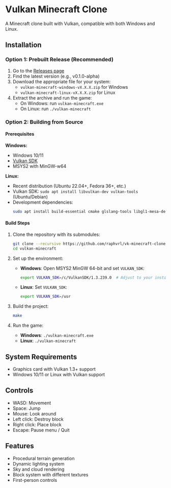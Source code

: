 # Vulkan Minecraft Clone

A Minecraft clone built with Vulkan, compatible with both Windows and Linux.

## Installation

### Option 1: Prebuilt Release (Recommended)

1. Go to the [Releases page](https://github.com/raphvrl/vk-minecraft-clone/releases)
2. Find the latest version (e.g., v0.1.0-alpha)
3. Download the appropriate file for your system:
   - `vulkan-minecraft-windows-vX.X.X.zip` for Windows
   - `vulkan-minecraft-linux-vX.X.X.zip` for Linux
4. Extract the archive and run the game:
   - On Windows: run `vulkan-minecraft.exe`
   - On Linux: run `./vulkan-minecraft`

### Option 2: Building from Source

#### Prerequisites

**Windows:**
- Windows 10/11
- [Vulkan SDK](https://vulkan.lunarg.com/sdk/home)
- MSYS2 with MinGW-w64

**Linux:**
- Recent distribution (Ubuntu 22.04+, Fedora 36+, etc.)
- Vulkan SDK: `sudo apt install libvulkan-dev vulkan-tools` (Ubuntu/Debian)
- Development dependencies:
  ```bash
  sudo apt install build-essential cmake glslang-tools libgl1-mesa-dev xorg-dev libwayland-dev libxkbcommon-dev
  ```

#### Build Steps

1. Clone the repository with its submodules:
   ```bash
   git clone --recursive https://github.com/raphvrl/vk-minecraft-clone.git
   cd vulkan-minecraft
   ```

2. Set up the environment:
   - **Windows**: Open MSYS2 MinGW 64-bit and set `VULKAN_SDK`:
     ```bash
     export VULKAN_SDK=/c/VulkanSDK/1.3.239.0  # Adjust to your installation
     ```
   - **Linux**: Set `VULKAN_SDK`:
     ```bash
     export VULKAN_SDK=/usr
     ```

3. Build the project:
   ```bash
   make
   ```

4. Run the game:
   - **Windows**: `./vulkan-minecraft.exe`
   - **Linux**: `./vulkan-minecraft`

## System Requirements

- Graphics card with Vulkan 1.3+ support
- Windows 10/11 or Linux with Vulkan support

## Controls

- WASD: Movement
- Space: Jump
- Mouse: Look around
- Left click: Destroy block
- Right click: Place block
- Escape: Pause menu / Quit

## Features

- Procedural terrain generation
- Dynamic lighting system
- Sky and cloud rendering
- Block system with different textures
- First-person controls